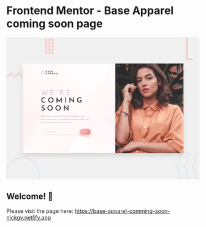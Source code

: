 # Frontend Mentor - Base Apparel coming soon page

![Design preview for the Base Apparel coming soon page coding challenge](./design/desktop-preview.jpg)

## Welcome! 👋

Please visit the page here: https://base-apparel-comming-soon-nickgv.netlify.app

